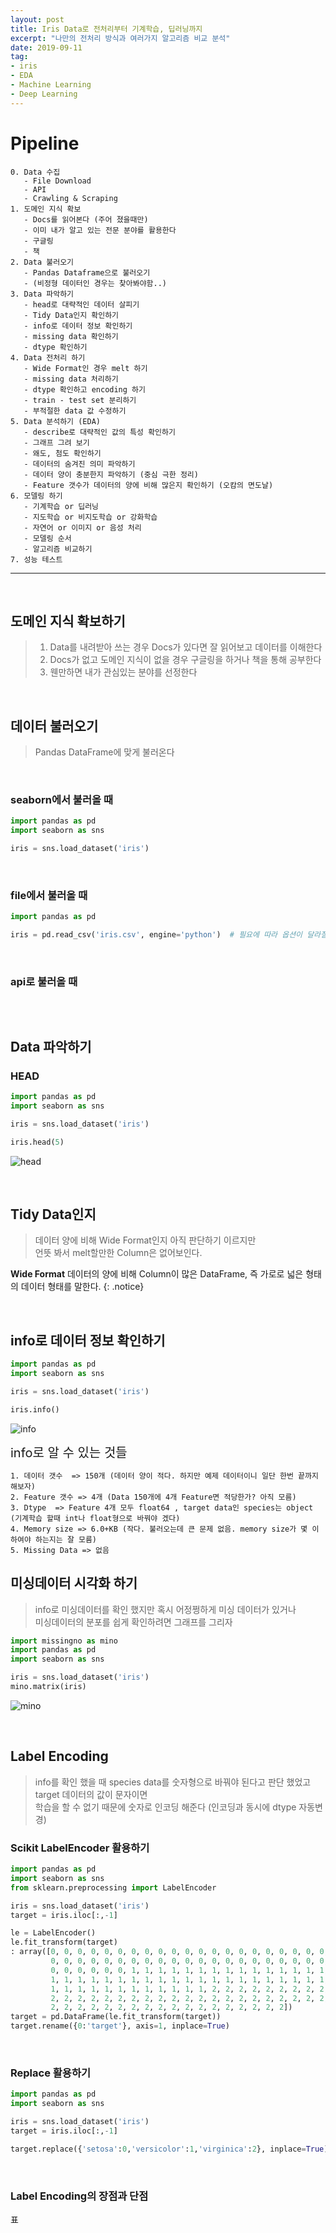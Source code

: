 ```yaml
---
layout: post
title: Iris Data로 전처리부터 기계학습, 딥러닝까지
excerpt: "나만의 전처리 방식과 여러가지 알고리즘 비교 분석"
date: 2019-09-11
tag: 
- iris
- EDA 
- Machine Learning 
- Deep Learning
---
```



# Pipeline

```
0. Data 수집 
   - File Download
   - API 
   - Crawling & Scraping
1. 도메인 지식 확보 
   - Docs를 읽어본다 (주어 졌을때만)
   - 이미 내가 알고 있는 전문 분야를 활용한다 
   - 구글링 
   - 책 
2. Data 불러오기 
   - Pandas Dataframe으로 불러오기 
   - (비정형 데이터인 경우는 찾아봐야함..) 
3. Data 파악하기 
   - head로 대략적인 데이터 살피기 
   - Tidy Data인지 확인하기 
   - info로 데이터 정보 확인하기 
   - missing data 확인하기 
   - dtype 확인하기 
4. Data 전처리 하기 
   - Wide Format인 경우 melt 하기 
   - missing data 처리하기 
   - dtype 확인하고 encoding 하기 
   - train - test set 분리하기 
   - 부적절한 data 값 수정하기 
5. Data 분석하기 (EDA) 
   - describe로 대략적인 값의 특성 확인하기 
   - 그래프 그려 보기 
   - 왜도, 첨도 확인하기 
   - 데이터의 숨겨진 의미 파악하기 
   - 데이터 양이 충분한지 파악하기 (중심 극한 정리)  
   - Feature 갯수가 데이터의 양에 비해 많은지 확인하기 (오캄의 면도날) 
6. 모델링 하기 
   - 기계학습 or 딥러닝 
   - 지도학습 or 비지도학습 or 강화학습 
   - 자연어 or 이미지 or 음성 처리 
   - 모델링 순서 
   - 알고리즘 비교하기 
7. 성능 테스트 
```

<hr> 
<br>

## 도메인 지식 확보하기 

> 1. Data를 내려받아 쓰는 경우 Docs가 있다면 잘 읽어보고 데이터를 이해한다 <br>
> 2. Docs가 없고 도메인 지식이 없을 경우 구글링을 하거나 책을 통해 공부한다 <br> 
> 3. 웬만하면 내가 관심있는 분야를 선정한다 <br> 

<br>

## 데이터 불러오기 

> Pandas DataFrame에 맞게 불러온다 

<br>

### seaborn에서 불러올 때 

```python
import pandas as pd 
import seaborn as sns 

iris = sns.load_dataset('iris') 
```

<br>

### file에서 불러올 때 

```python
import pandas as pd 

iris = pd.read_csv('iris.csv', engine='python')  # 필요에 따라 옵션이 달라질 수 있다. 
```

<br>

### api로 불러올 때 

```python 

```

<br>

## Data 파악하기 

### HEAD 

```python
import pandas as pd 
import seaborn as sns 

iris = sns.load_dataset('iris') 

iris.head(5)
```

![head](https://user-images.githubusercontent.com/33630505/64856526-20141380-d65d-11e9-9953-e1ee87c3f7b3.JPG)

<br>

## Tidy Data인지 

> 데이터 양에 비해 Wide Format인지 아직 판단하기 이르지만 <br>
> 언뜻 봐서 melt할만한 Column은 없어보인다. <br>

**Wide Format** 데이터의 양에 비해 Column이 많은 DataFrame, 즉 가로로 넓은 형태의 데이터 형태를 말한다.
{: .notice}

<br>

## info로 데이터 정보 확인하기

```python
import pandas as pd 
import seaborn as sns 

iris = sns.load_dataset('iris') 

iris.info()
```

![info](https://user-images.githubusercontent.com/33630505/65045477-cdf32b00-d999-11e9-9e55-a91c88aa1fa1.JPG)


<span style="font-size: 20px; font-color: #fbba2d;"> info로 알 수 있는 것들 </span> 

```
1. 데이터 갯수  => 150개 (데이터 양이 적다. 하지만 예제 데이터이니 일단 한번 끝까지 해보자)
2. Feature 갯수 => 4개 (Data 150개에 4개 Feature면 적당한가? 아직 모름)
3. Dtype  => Feature 4개 모두 float64 , target data인 species는 object (기계학습 할때 int나 float형으로 바꿔야 겠다)
4. Memory size => 6.0+KB (작다. 불러오는데 큰 문제 없음. memory size가 몇 이하여야 하는지는 잘 모름)
5. Missing Data => 없음
```

## 미싱데이터 시각화 하기 

> info로 미싱데이터를 확인 했지만 혹시 어정쩡하게 미싱 데이터가 있거나 <br>
> 미싱데이터의 분포를 쉽게 확인하려면 그래프를 그리자


```python
import missingno as mino
import pandas as pd 
import seaborn as sns 

iris = sns.load_dataset('iris') 
mino.matrix(iris)
```

![mino](https://user-images.githubusercontent.com/33630505/65046346-6807a300-d99b-11e9-8cac-22dfd78dc068.JPG)



<br>

## Label Encoding

> info를 확인 했을 때 species data를 숫자형으로 바꿔야 된다고 판단 했었고 target 데이터의 값이 문자이면 <br>
> 학습을 할 수 없기 때문에 숫자로 인코딩 해준다 (인코딩과 동시에 dtype 자동변경)

### Scikit LabelEncoder 활용하기 
```python
import pandas as pd 
import seaborn as sns 
from sklearn.preprocessing import LabelEncoder

iris = sns.load_dataset('iris') 
target = iris.iloc[:,-1]

le = LabelEncoder()
le.fit_transform(target)
: array([0, 0, 0, 0, 0, 0, 0, 0, 0, 0, 0, 0, 0, 0, 0, 0, 0, 0, 0, 0, 0, 0,
         0, 0, 0, 0, 0, 0, 0, 0, 0, 0, 0, 0, 0, 0, 0, 0, 0, 0, 0, 0, 0, 0,
         0, 0, 0, 0, 0, 0, 1, 1, 1, 1, 1, 1, 1, 1, 1, 1, 1, 1, 1, 1, 1, 1,
         1, 1, 1, 1, 1, 1, 1, 1, 1, 1, 1, 1, 1, 1, 1, 1, 1, 1, 1, 1, 1, 1,
         1, 1, 1, 1, 1, 1, 1, 1, 1, 1, 1, 1, 2, 2, 2, 2, 2, 2, 2, 2, 2, 2,
         2, 2, 2, 2, 2, 2, 2, 2, 2, 2, 2, 2, 2, 2, 2, 2, 2, 2, 2, 2, 2, 2,
         2, 2, 2, 2, 2, 2, 2, 2, 2, 2, 2, 2, 2, 2, 2, 2, 2, 2])
target = pd.DataFrame(le.fit_transform(target))         
target.rename({0:'target'}, axis=1, inplace=True)
```

<br>

### Replace 활용하기 

```python
import pandas as pd 
import seaborn as sns 

iris = sns.load_dataset('iris') 
target = iris.iloc[:,-1]

target.replace({'setosa':0,'versicolor':1,'virginica':2}, inplace=True)
```
<br>

### Label Encoding의 장점과 단점 

표



